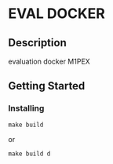 # EVAL DOCKER

## Description

evaluation docker M1PEX

## Getting Started

### Installing

```Shell
make build
```

or

```Shell
make build d
```